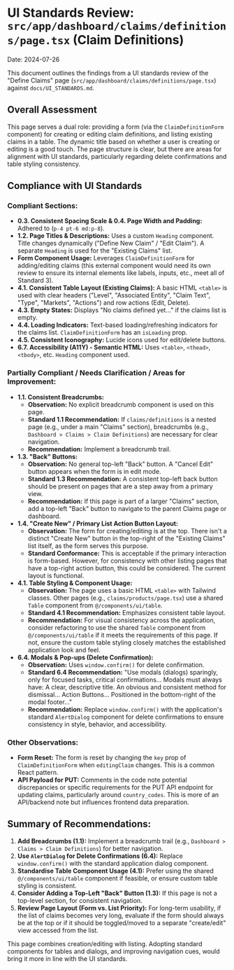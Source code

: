 # UI Standards Review: `src/app/dashboard/claims/definitions/page.tsx` (Claim Definitions)

Date: 2024-07-26

This document outlines the findings from a UI standards review of the "Define Claims" page (`src/app/dashboard/claims/definitions/page.tsx`) against `docs/UI_STANDARDS.md`.

## Overall Assessment

This page serves a dual role: providing a form (via the `ClaimDefinitionForm` component) for creating or editing claim definitions, and listing existing claims in a table. The dynamic title based on whether a user is creating or editing is a good touch. The page structure is clear, but there are areas for alignment with UI standards, particularly regarding delete confirmations and table styling consistency.

## Compliance with UI Standards

### Compliant Sections:

*   **0.3. Consistent Spacing Scale & 0.4. Page Width and Padding:** Adhered to (`p-4 pt-6 md:p-8`).
*   **1.2. Page Titles & Descriptions:** Uses a custom `Heading` component. Title changes dynamically ("Define New Claim" / "Edit Claim"). A separate `Heading` is used for the "Existing Claims" list.
*   **Form Component Usage:** Leverages `ClaimDefinitionForm` for adding/editing claims (this external component would need its own review to ensure its internal elements like labels, inputs, etc., meet all of Standard 3).
*   **4.1. Consistent Table Layout (Existing Claims):** A basic HTML `<table>` is used with clear headers ("Level", "Associated Entity", "Claim Text", "Type", "Markets", "Actions") and row actions (Edit, Delete).
*   **4.3. Empty States:** Displays "No claims defined yet..." if the claims list is empty.
*   **4.4. Loading Indicators:** Text-based loading/refreshing indicators for the claims list. `ClaimDefinitionForm` has an `isLoading` prop.
*   **4.5. Consistent Iconography:** Lucide icons used for edit/delete buttons.
*   **6.7. Accessibility (A11Y) - Semantic HTML:** Uses `<table>`, `<thead>`, `<tbody>`, etc. `Heading` component used.

### Partially Compliant / Needs Clarification / Areas for Improvement:

*   **1.1. Consistent Breadcrumbs:**
    *   **Observation:** No explicit breadcrumb component is used on this page.
    *   **Standard 1.1 Recommendation:** If `claims/definitions` is a nested page (e.g., under a main "Claims" section), breadcrumbs (e.g., `Dashboard > Claims > Claim Definitions`) are necessary for clear navigation.
    *   **Recommendation:** Implement a breadcrumb trail.
*   **1.3. "Back" Buttons:**
    *   **Observation:** No general top-left "Back" button. A "Cancel Edit" button appears when the form is in edit mode.
    *   **Standard 1.3 Recommendation:** A consistent top-left back button should be present on pages that are a step away from a primary view.
    *   **Recommendation:** If this page is part of a larger "Claims" section, add a top-left "Back" button to navigate to the parent Claims page or dashboard.
*   **1.4. "Create New" / Primary List Action Button Layout:**
    *   **Observation:** The form for creating/editing is at the top. There isn't a distinct "Create New" button in the top-right of the "Existing Claims" list itself, as the form serves this purpose.
    *   **Standard Conformance:** This is acceptable if the primary interaction is form-based. However, for consistency with other listing pages that have a top-right action button, this could be considered. The current layout is functional.
*   **4.1. Table Styling & Component Usage:**
    *   **Observation:** The page uses a basic HTML `<table>` with Tailwind classes. Other pages (e.g., `claims/products/page.tsx`) use a shared `Table` component from `@/components/ui/table`.
    *   **Standard 4.1 Recommendation:** Emphasizes consistent table layout.
    *   **Recommendation:** For visual consistency across the application, consider refactoring to use the shared `Table` component from `@/components/ui/table` if it meets the requirements of this page. If not, ensure the custom table styling closely matches the established application look and feel.
*   **6.4. Modals & Pop-ups (Delete Confirmation):**
    *   **Observation:** Uses `window.confirm()` for delete confirmation.
    *   **Standard 6.4 Recommendation:** "Use modals (dialogs) sparingly, only for focused tasks, critical confirmations... Modals must always have: A clear, descriptive title. An obvious and consistent method for dismissal... Action Buttons... Positioned in the bottom-right of the modal footer..."
    *   **Recommendation:** Replace `window.confirm()` with the application's standard `AlertDialog` component for delete confirmations to ensure consistency in style, behavior, and accessibility.

### Other Observations:

*   **Form Reset:** The form is reset by changing the `key` prop of `ClaimDefinitionForm` when `editingClaim` changes. This is a common React pattern.
*   **API Payload for PUT:** Comments in the code note potential discrepancies or specific requirements for the PUT API endpoint for updating claims, particularly around `country_codes`. This is more of an API/backend note but influences frontend data preparation.

## Summary of Recommendations:

1.  **Add Breadcrumbs (1.1):** Implement a breadcrumb trail (e.g., `Dashboard > Claims > Claim Definitions`) for better navigation.
2.  **Use `AlertDialog` for Delete Confirmations (6.4):** Replace `window.confirm()` with the standard application dialog component.
3.  **Standardise Table Component Usage (4.1):** Prefer using the shared `@/components/ui/table` component if feasible, or ensure custom table styling is consistent.
4.  **Consider Adding a Top-Left "Back" Button (1.3):** If this page is not a top-level section, for consistent navigation.
5.  **Review Page Layout (Form vs. List Priority):** For long-term usability, if the list of claims becomes very long, evaluate if the form should always be at the top or if it should be toggled/moved to a separate "create/edit" view accessed from the list.

This page combines creation/editing with listing. Adopting standard components for tables and dialogs, and improving navigation cues, would bring it more in line with the UI standards. 